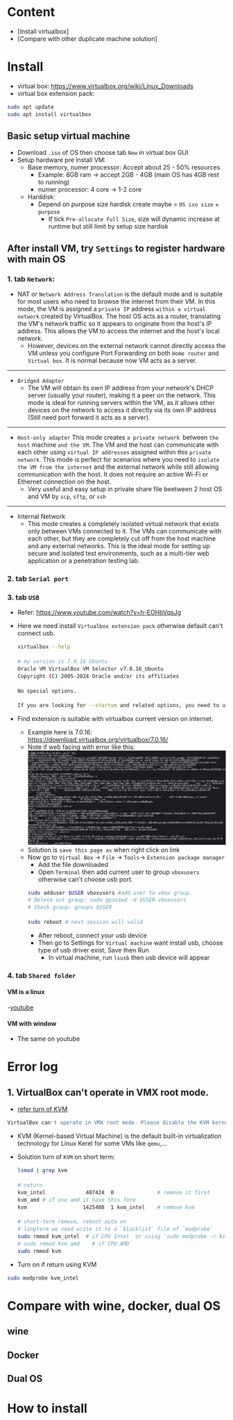 # Content
- [Install virtualbox]
- [Compare with other duplicate machine solution]

# Install
- virtual box: https://www.virtualbox.org/wiki/Linux_Downloads
- virtual box extension pack:
```bash
sudo apt update
sudo apt install virtualbox
```
## Basic setup virtual machine
- Download `.iso` of OS then choose tab `New` in virtual box GUI
- Setup hardware pre install VM:
    - Base memory, numer processor: Accept about 25 - 50% resources
        - Example: 8GB ram -> accept 2GB - 4GB (main OS has 4GB rest to running)
        - numer processor: 4 core -> 1-2 core
    - Harddisk:
        - Depend on purpose size hardisk create maybe = `OS iso size` + `purpose`
            - If tick `Pre-allocate Full Size`, size will dynamic increase at runtime but still limit by setup size hardisk
## After install VM, try `Settings` to register hardware with main OS
### 1. tab `Network`:
- NAT or `Network Address Translation` is the default mode and is suitable for most users who need to browse the internet from their VM. In this mode, the VM is assigned a `private IP` address `within a virtual network` created by VirtualBox. The host OS acts as a router, translating the VM's network traffic so it appears to originate from the host's IP address. This allows the VM to access the internet and the host's local network. 
    - However, devices on the external network cannot directly access the VM unless you configure Port Forwarding on both `Home router` and `Virtual box`. It is normal because now VM acts as a server.

---
- `Bridged Adapter` 
    - The VM will obtain its own IP address from your network's DHCP server (usually your router), making it a peer on the network. This mode is ideal for running servers within the VM, as it allows other devices on the network to access it directly via its own IP address (Still need port forward it acts as a server).

---
- `Host-only adapter` This mode creates `a private network `between `the host` machine `and the VM`. The VM and the host can communicate with each other using `virtual IP addresses` assigned within this `private network`. This mode is perfect for scenarios where you need to `isolate the VM from the internet` and the external network while still allowing communication with the host. It does not require an active Wi-Fi or Ethernet connection on the host.
    - Very useful and easy setup in private share file beetween 2 host OS and VM by `scp`, `sftp`, or `ssh`

---
- Internal Network
    - This mode creates a completely isolated virtual network that exists only between VMs connected to it. The VMs can communicate with each other, but they are completely cut off from the host machine and any external networks. This is the ideal mode for setting up secure and isolated test environments, such as a multi-tier web application or a penetration testing lab.


### 2. tab `Serial port`

### 3. tab `USB`
- Refer: https://www.youtube.com/watch?v=h-EOHbVqsJg

- Here we need install `Virtualbox extension pack` otherwise default can't connect usb.
    ```bash
    virtualbox --help

    # my version is 7.0.16 Ubuntu
    Oracle VM VirtualBox VM Selector v7.0.16_Ubuntu
    Copyright (C) 2005-2024 Oracle and/or its affiliates

    No special options.

    If you are looking for --startvm and related options, you need to use VirtualBoxVM.
    ```
- Find extension is suitable with virtualbox current version on internet.
    - Example here is 7.0.16: https://download.virtualbox.org/virtualbox/7.0.16/
    - Note if web facing with error like this:
    ![error download](../Some_bugs/Linux_Lubuntu_24_04/img/error_down_extension)
    - Solution is `save this page as` when right click on link 
    - Now go to `Virtual Box` -> `File` -> `Tools`-> `Extension package manager`
        - Add the file downloaded
        - Open `Terminal` then add current user to group `vboxusers` otherwise can't choose usb port.
        ```bash
        sudo adduser $USER vboxusers #add user to vbox group. 
        # Delete out group: sudo gpasswd -d $USER vboxusers
        # Check group: groups $USER

        sudo reboot # next session will valid 
        ```
        - After reboot, connect your usb device
        - Then go to Settings for `Virtual machine` want install usb, choose type of usb driver exist, Save then Run
            - In virtual machine, run `lsusb` then usb device will appear

### 4. tab `Shared folder`
#### VM is a linux
-[youtube](https://www.youtube.com/watch?v=h_adwDledYM)

#### VM with window
- The same on youtube

# Error log
## 1. VirtualBox can't operate in VMX root mode. 
- [refer turn of KVM](https://askubuntu.com/questions/373469/how-to-disable-kvm-for-installing-vmware-player)

```bash
VirtualBox can't operate in VMX root mode. Please disable the KVM kernel extension, recompile your kernel and reboot (VERR_VMX_IN_VMX_ROOT_MODE).
```
- KVM (Kernel-based Virtual Machine) is the default built-in virtualization technology for Linux Kerel for some VMs like `qemu`,...

- Solution turn of `KVM` on short term:
    ```bash
    lsmod | grep kvm

    # return 
    kvm_intel             487424  0              # remove it first
    kvm_amd # if use amd it have this form
    kvm                  1425408  1 kvm_intel    # remove kvm

    # short-term remove, reboot auto on
    # longterm we need write it to a `blacklist` file of `modprobe`
    sudo rmmod kvm_intel  # if CPU Intel  or using `sudo modprobe -r kvm_intel`  
    # sudo rmmod kvm_amd    # if CPU AMD
    sudo rmmod kvm
    ```
- Turn on if return using KVM
```bash
sudo modprobe kvm_intel
```




# Compare with wine, docker, dual OS
## wine

## Docker


## Dual OS


# How to install


